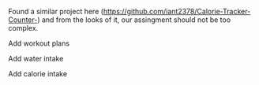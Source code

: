 Found a similar project here (https://github.com/iant2378/Calorie-Tracker-Counter-) and from the looks of it, our assingment should not be too complex.

Add workout plans 

Add water intake 

Add calorie intake 
